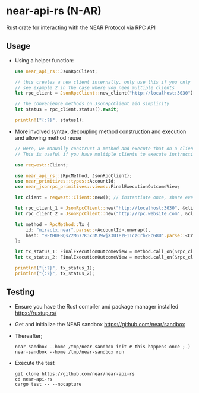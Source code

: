 # near-api-rs (N-AR)

Rust crate for interacting with the NEAR Protocol via RPC API

## Usage

- Using a helper function:

  ```rust
  use near_api_rs::JsonRpcClient;

  // this creates a new client internally, only use this if you only need one client
  // see example 2 in the case where you need multiple clients
  let rpc_client = JsonRpcClient::new_client("http://localhost:3030");

  // The convenience methods on JsonRpcClient aid simplicity
  let status = rpc_client.status().await;

  println!("{:?}", status1);
  ```

- More involved syntax, decoupling method construction and execution and allowing method reuse

  ```rust
  // Here, we manually construct a method and execute that on a client
  // This is useful if you have multiple clients to execute instructions on

  use reqwest::Client;

  use near_api_rs::{RpcMethod, JsonRpcClient};
  use near_primitives::types::AccountId;
  use near_jsonrpc_primitives::views::FinalExecutionOutcomeView;

  let client = reqwest::Client::new(); // instantiate once, share everywhere

  let rpc_client_1 = JsonRpcClient::new("http://localhost:3030", &client);
  let rpc_client_2 = JsonRpcClient::new("http://rpc.website.com", &client);

  let method = RpcMethod::Tx {
      id: "miraclx.near".parse::<AccountId>.unwrap(),
      hash: "9FtHUFBQsZ2MG77K3x3MJ9wjX3UT8zE1TczCrhZEcG8U".parse::<CryptoHash>().unwrap(),
  };

  let tx_status_1: FinalExecutionOutcomeView = method.call_on(&rpc_client_1).await;
  let tx_status_2: FinalExecutionOutcomeView = method.call_on(&rpc_client_2).await;

  println!("{:?}", tx_status_1);
  println!("{:?}", tx_status_2);
  ```

## Testing

- Ensure you have the Rust compiler and package manager installed <https://rustup.rs/>
- Get and initialize the NEAR sandbox <https://github.com/near/sandbox>
- Thereafter;

  ```console
  near-sandbox --home /tmp/near-sandbox init # this happens once ;-)
  near-sandbox --home /tmp/near-sandbox run
  ```

- Execute the test

  ```console
  git clone https://github.com/near/near-api-rs
  cd near-api-rs
  cargo test -- --nocapture
  ```
